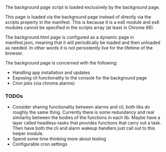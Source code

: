 The background page script is loaded exclusively by the background page.

This page is loaded via the background page instead of directly via the scripts property in the manifest. This is because it is a es6 module and es6 modules cannot be specified in the scripts array (at least in Chrome 66).

The background.html page is configured as a dynamic page in manifest.json, meaning that it will periodically be loaded and then unloaded as needed. In other words it is not persistently live for the lifetime of the browser.

The background page is concerned with the following:
* Handling app installation and updates
* Exposing cli functionality to the console for the background page
* Cron jobs (via chrome.alarms)

### TODOs
* Consider sharing functionality between alarms and cli, both libs do roughly the same thing. Currently there is some redundancy and real similarity between the bodies of the functions in each lib. Maybe have a layer called headless-tasks that provides functions that carry out a task. Then have both the cli and alarm wakeup handlers just call out to this helper module.
* Spend some time thinking more about testing
* Configurable cron settings
